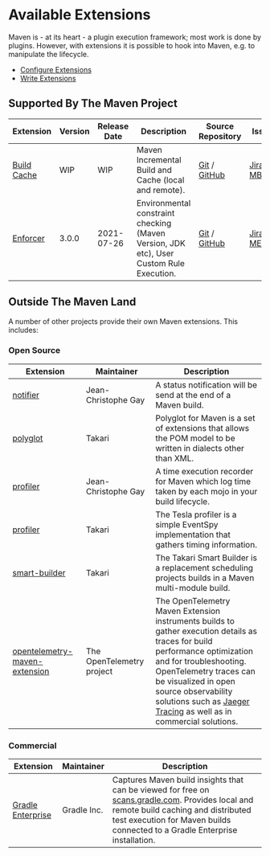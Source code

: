 # Available Extensions

<!--
Licensed to the Apache Software Foundation (ASF) under one
or more contributor license agreements.  See the NOTICE file
distributed with this work for additional information
regarding copyright ownership.  The ASF licenses this file
to you under the Apache License, Version 2.0 (the
"License"); you may not use this file except in compliance
with the License.  You may obtain a copy of the License at

    http://www.apache.org/licenses/LICENSE-2.0

Unless required by applicable law or agreed to in writing,
software distributed under the License is distributed on an
"AS IS" BASIS, WITHOUT WARRANTIES OR CONDITIONS OF ANY
KIND, either express or implied.  See the License for the
specific language governing permissions and limitations
under the License.
-->

  Maven is - at its heart - a plugin execution framework; most work is done by plugins. However, with extensions
  it is possible to hook into Maven, e.g. to manipulate the lifecycle.
  
  * [Configure Extensions](/guides/mini/guide-using-extensions.html)
  * [Write Extensions](/examples/maven-3-lifecycle-extensions.html)
  

## Supported By The Maven Project
  
| Extension                                      | Version | Release Date | Description                                                                             | Source Repository                                                                                                   | Issue Tracker
|------------------------------------------------|---------|--------------|-----------------------------------------------------------------------------------------|---------------------------------------------------------------------------------------------------------------------|-----------------|
|[Build Cache](./maven-build-cache-extension/)   | WIP     | WIP          | Maven Incremental Build and Cache (local and remote). | [Git](https://gitbox.apache.org/repos/asf/maven-build-cache-extension.git) / [GitHub](https://github.com/apache/maven-build-cache-extension/) | [Jira MBUILDCACHE](https://issues.apache.org/jira/browse/MBUILDCACHE)
|[Enforcer](/enforcer/maven-enforcer-extension/) | 3.0.0   | 2021-07-26   | Environmental constraint checking (Maven Version, JDK etc), User Custom Rule Execution. | [Git](https://gitbox.apache.org/repos/asf/maven-enforcer.git) / [GitHub](https://github.com/apache/maven-enforcer/) | [Jira MENFORCER](https://issues.apache.org/jira/browse/MENFORCER)

## Outside The Maven Land

A number of other projects provide their own Maven extensions. This includes:

### Open Source

| Extension                                                 | Maintainer          | Description 
|-----------------------------------------------------------|---------------------|-----------
| [notifier](https://github.com/jcgay/maven-notifier)       | Jean-Christophe Gay | A status notification will be send at the end of a Maven build.
| [polyglot](https://github.com/takari/polyglot-maven)      | Takari              | Polyglot for Maven is a set of extensions that allows the POM model to be written in dialects other than XML. 
| [profiler](https://github.com/jcgay/maven-profiler)       | Jean-Christophe Gay | A time execution recorder for Maven which log time taken by each mojo in your build lifecycle.
| [profiler](https://github.com/takari/maven-profiler)      | Takari              | The Tesla profiler is a simple EventSpy implementation that gathers timing information.
| [smart-builder](https://github.com/takari/takari-smart-builder) | Takari        | The Takari Smart Builder is a replacement scheduling projects builds in a Maven multi-module build.
| [opentelemetry-maven-extension](https://github.com/open-telemetry/opentelemetry-java-contrib/tree/main/maven-extension)  | The OpenTelemetry project       | The OpenTelemetry Maven Extension instruments builds to gather execution details as traces for build performance optimization and for troubleshooting. <br/>OpenTelemetry traces can be visualized in open source observability solutions such as [Jaeger Tracing](https://www.jaegertracing.io) as well as in commercial solutions.


### Commercial

| Extension                                                                | Maintainer  | Description
|--------------------------------------------------------------------------|-------------|-----------
| [Gradle Enterprise](https://docs.gradle.com/enterprise/maven-extension/) | Gradle Inc. | Captures Maven build insights that can be viewed for free on [scans.gradle.com](https://scans.gradle.com/). Provides local and remote build caching and distributed test execution for Maven builds connected to a Gradle Enterprise installation.
